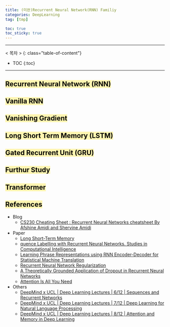 ```yaml
---
title: (미완)Recurrent Neural Network(RNN) Familiy 
categories: DeepLearning
tag: [tmp]

toc: true
toc_sticky: true
---
```


---
< 목차 >
{: class="table-of-content"}
* TOC
{:toc}
---

## <mark style='background-color: #fff5b1'> Recurrent Neural Network (RNN) </mark>

## <mark style='background-color: #fff5b1'> Vanilla RNN </mark>

## <mark style='background-color: #fff5b1'> Vanishing Gradient </mark>

## <mark style='background-color: #fff5b1'> Long Short Term Memory (LSTM) </mark>

## <mark style='background-color: #fff5b1'> Gated Recurrent Unit (GRU) </mark>




## <mark style='background-color: #fff5b1'> Furthur Study </mark>

## <mark style='background-color: #fff5b1'> Transformer </mark>




## <mark style='background-color: #fff5b1'> References </mark>

- Blog
  - [CS230 Cheating Sheet : Recurrent Neural Networks cheatsheet By Afshine Amidi and Shervine Amidi](https://stanford.edu/~shervine/teaching/cs-230/cheatsheet-recurrent-neural-networks)
- Paper
  - [Long Short-Term Memory](https://direct.mit.edu/neco/article-pdf/9/8/1735/813796/neco.1997.9.8.1735.pdf)
  - [quence Labelling with Recurrent Neural Networks. Studies in Computational Intelligence](https://www.cs.toronto.edu/~graves/preprint.pdf)
  - [Learning Phrase Representations using RNN Encoder-Decoder for Statistical Machine Translation](https://arxiv.org/pdf/1406.1078)
  - [Recurrent Neural Network Regularization](https://arxiv.org/pdf/1409.2329)
  - [A Theoretically Grounded Application of Dropout in Recurrent Neural Networks](https://proceedings.neurips.cc/paper/2016/file/076a0c97d09cf1a0ec3e19c7f2529f2b-Paper.pdf)
  - [Attention Is All You Need](https://arxiv.org/pdf/1706.03762)
- Others
  - [DeepMind x UCL | Deep Learning Lectures | 6/12 | Sequences and Recurrent Networks](https://www.youtube.com/watch?v=87kLfzmYBy8)
  - [DeepMind x UCL | Deep Learning Lectures | 7/12 | Deep Learning for Natural Language Processing](https://www.youtube.com/watch?v=8zAP2qWAsKg)
  - [DeepMind x UCL | Deep Learning Lectures | 8/12 | Attention and Memory in Deep Learning](https://www.youtube.com/watch?v=AIiwuClvH6k)
